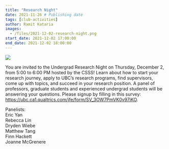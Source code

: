 ```yaml
---
title: "Research Night"
date: 2021-11-26 # Publishing date
tags: [club-activities]
author: Ramit Kataria
images:
  - /files/2021-12-02-research-night.png
start_date: 2021-12-02 17:00:00
end_date: 2021-12-02 18:00:00
---
```


![](/files/2021-12-02-research-night.png)

You are invited to the Undergrad Research Night on Thursday, December 2, from 5:00 to 6:00 PM hosted by the CSSS!
Learn about how to start your research journey, apply to UBC’s research programs, find supervisors, come up with topics, and succeed in your research position. A panel of professors, graduate students and experienced undergrad students will be answering your questions.
Please signup by filling in this survey:
https://ubc.ca1.qualtrics.com/jfe/form/SV_3OW7PmVK0v97iKO.

Panelists:  
Eric Yan  
Rebecca Lin  
Dryden Wiebe  
Matthew Tang  
Finn Hackett  
Joanne McGrenere

